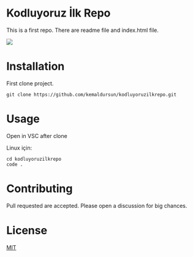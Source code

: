 # Kodluyoruz İlk Repo

This is a first repo. There are readme file and index.html file.


![]([./image.png](https://www.hizliresim.com/jc6w1ru))

# Installation

First clone project. 

`git clone https://github.com/kemaldursun/kodluyoruzilkrepo.git`


# Usage

Open in VSC after clone

Linux için:

`cd kodluyoruzilkrepo`  
`code .`

# Contributing

Pull requested are accepted. Please open a discussion for big chances.


# License

<p><ins>MIT</ins></p>

